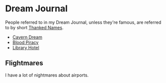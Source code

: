 # Dream Journal

People referred to in my Dream Journal, unless they're famous, are referred to by short [Thanked Names][].

[Thanked Names]: https://thanked.name/

- [Cavern Dream](c7f437bd-6b67-4a51-9e14-e3edd618315e.md)
- [Blood Piracy](b7a1fd76-59d4-447d-82cb-7a24eb8a3a80.md)
- [Library Hotel](9973a589-49ff-467a-9168-7e070e12eac9.md)

## Flightmares

I have a lot of nightmares about airports.
